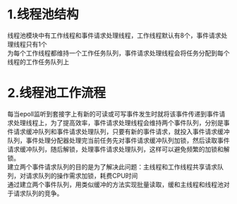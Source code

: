 # 1.线程池结构
线程池模块中有工作线程和事件请求处理线程，工作线程默认有8个，事件请求处理线程只有1个  
为每个工作线程都维持一个工作任务队列，事件请求处理线程会将任务分配到每个线程的工作任务队列上  
# 2.线程池工作流程
每当epoll监听到套接字上有新的可读或可写事件发生时就将该事件传递到事件请求处理线程上，为了提高效率，事件请求处理线程会维持两个事件队列，分别是事件请求缓冲队列和事件请求处理队列，只要有新的事件请求，就投入事件请求缓冲队列，事件处理分配器处理完当前任务先对事件请求缓冲队列加锁，然后读取事件请求缓冲队列，随后解锁，处理事件请求处理队列，这样可以避免频繁的加锁和解锁。    
建立两个事件请求队列的目的是为了解决此问题：主线程和工作线程共享请求队列，对请求队列的操作需求加锁，耗费CPU时间  
通过建立两个事件队列，用类似缓冲的方法实现批量读取，缓和主线程和线程池对于请求队列的竞争。  



